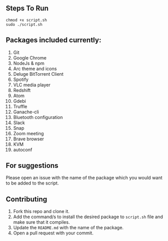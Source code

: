 ## Steps To Run
```
chmod +x script.sh
sudo ./script.sh
```
## Packages included currently:
1.  Git
2.  Google Chrome
3.  NodeJs & npm
4.  Arc theme and icons
5.  Deluge BitTorrent Client
6.  Spotify
7.  VLC media player
8.  Redshift
9.  Atom
10. Gdebi
11. Truffle
12. Ganache-cli
13. Bluetooth configuration
14. Slack
15. Snap
16. Zoom meeting
17. Brave browser
18. KVM
19. autoconf

## For suggestions
Please open an issue with the name of the package which you would want to be added to the script.

## Contributing
1. Fork this repo and clone it.
2. Add the command/s to install the desired package to `script.sh` file and make sure that it compiles.
3. Update the `README.md` with the name of the package.
4. Open a pull request with your commit.
